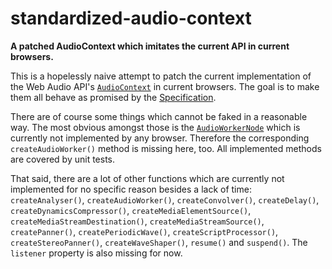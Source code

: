 # standardized-audio-context

**A patched AudioContext which imitates the current API in current browsers.**

This is a hopelessly naive attempt to patch the current implementation of the Web Audio API's
[`AudioContext`](http://webaudio.github.io/web-audio-api/#the-audiocontext-interface) in current
browsers. The goal is to make them all behave as promised by the
[Specification](http://webaudio.github.io/web-audio-api/).

There are of course some things which cannot be faked in a reasonable way. The most obvious amongst
those is the [`AudioWorkerNode`](http://webaudio.github.io/web-audio-api/#the-audioworker-interface)
which is currently not implemented by any browser. Therefore the corresponding
`createAudioWorker()` method is missing here, too. All implemented methods are covered by unit
tests.

That said, there are a lot of other functions which are currently not implemented for no specific
reason besides a lack of time: `createAnalyser()`, `createAudioWorker()`, `createConvolver()`,
`createDelay()`, `createDynamicsCompressor()`, `createMediaElementSource()`,
`createMediaStreamDestination()`, `createMediaStreamSource()`, `createPanner()`,
`createPeriodicWave()`, `createScriptProcessor()`, `createStereoPanner()`, `createWaveShaper()`,
`resume()` and `suspend()`. The `listener` property is also missing for now.
